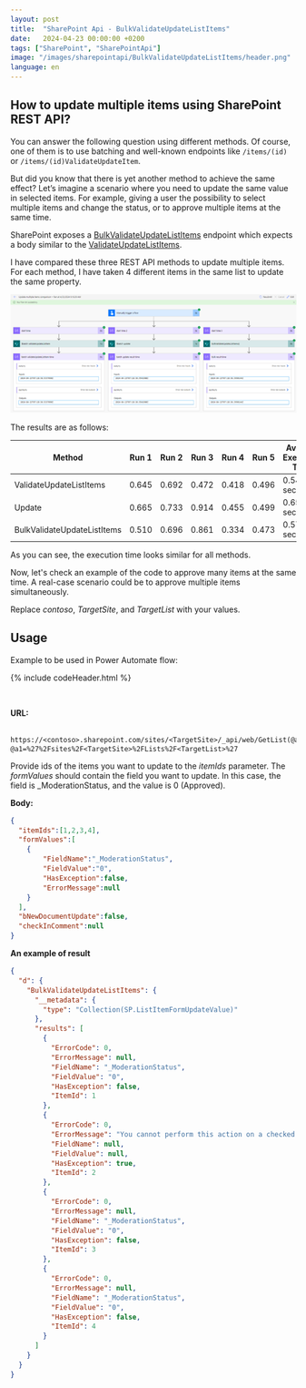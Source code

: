 ```yaml
---
layout: post
title:  "SharePoint Api - BulkValidateUpdateListItems"
date:   2024-04-23 00:00:00 +0200
tags: ["SharePoint", "SharePointApi"]
image: "/images/sharepointapi/BulkValidateUpdateListItems/header.png"
language: en
---
```


## How to update multiple items using SharePoint REST API?

You can answer the following question using different methods. Of course, one of them is to use batching and  well-known endpoints like `/items/(id)` or `/items/(id)ValidateUpdateItem`.

But did you know that there is yet another method to achieve the same effect? Let’s imagine a scenario where you need to update the same value in selected items. For example, giving a user the possibility to select multiple items and change the status, or to approve multiple items at the same time.

SharePoint exposes a [BulkValidateUpdateListItems](https://learn.microsoft.com/en-us/openspecs/sharepoint_protocols/ms-csomspt/ebc47581-36e4-457b-8045-a4cf1f4da501) endpoint which expects a body similar to the [ValidateUpdateListItems](https://learn.microsoft.com/en-us/openspecs/sharepoint_protocols/ms-csomspt/652ab52f-8f47-4eec-95fd-743af5ee38cc).

I have compared these three REST API methods to update multiple items. For each method, I have taken 4 different items in the same list to update the same property. 

![Calls Comparison](/images/sharepointapi/BulkValidateUpdateListItems/CallsComparison.png)

The results are as follows:

| Method                      | Run 1 | Run 2 | Run 3 | Run 4 | Run 5 | Average Execution Time |
| --------------------------- | ----- | ----- | ----- | ----- | ----- | ---------------------- |
| ValidateUpdateListItems     | 0.645 | 0.692 | 0.472 | 0.418 | 0.496 | 0.545 seconds          |
| Update                      | 0.665 | 0.733 | 0.914 | 0.455 | 0.499 | 0.653 seconds          |
| BulkValidateUpdateListItems | 0.510 | 0.696 | 0.861 | 0.334 | 0.473 | 0.575 seconds          |


As you can see, the execution time looks similar for all methods.

Now, let's check an example of the code to approve many items at the same time. A real-case scenario could be to approve multiple items simultaneously.

Replace *contoso*, *TargetSite*, and *TargetList* with your values.


## Usage

Example to be used in Power Automate flow: 

  {% include codeHeader.html %}
<div class="powerAutomateCode" style="display:none">
{"id":"0eb4e4a9-0ef6-498f-ba47-c113ad8705e8","brandColor":"#036C70","connectionReferences":{"shared_sharepointonline":{"connection":{"id":"/providers/Microsoft.PowerApps/apis/shared_sharepointonline/connections/ec614f7d51d84ccdb6ad7756232951f9"}}},"connectorDisplayName":"SharePoint","icon":"https://connectoricons-prod.azureedge.net/u/jayawan/releases/v1.0.1697/1.0.1697.3786/sharepointonline/icon.png","isTrigger":false,"operationName":"BulkValidateUpdateListItems","operationDefinition":{"type":"OpenApiConnection","inputs":{"host":{"connectionName":"shared_sharepointonline","operationId":"HttpRequest","apiId":"/providers/Microsoft.PowerApps/apis/shared_sharepointonline"},"parameters":{"dataset":"https://contoso.sharepoint.com/sites/SiteName","parameters/method":"POST","parameters/uri":"_api/web/lists/getByTitle('ListName')/BulkValidateUpdateListItems","parameters/headers":{"content-type":"application/json;odata=verbose;charset=utf-8","accept":"application/json"},"parameters/body":"{\n  \"itemIds\":[1,2],\n  \"formValues\":[\n    {\n        \"FieldName\":\"Title\",\n        \"FieldValue\":\"TitleChange\",\n        \"HasException\":false,\n        \"ErrorMessage\":null\n    }\n  ],\n  \"bNewDocumentUpdate\":false,\n  \"checkInComment\":null\n}"},"authentication":{"type":"Raw","value":"@json(decodeBase64(triggerOutputs().headers['X-MS-APIM-Tokens']))['$ConnectionKey']"}},"runAfter":{}}}
</div>

<br/>

**URL:**

```
 https://<contoso>.sharepoint.com/sites/<TargetSite>/_api/web/GetList(@a1)/BulkValidateUpdateListItems()?@a1=%27%2Fsites%2F<TargetSite>%2FLists%2F<TargetList>%27
```

Provide ids of the items you want to update to the *itemIds* parameter. The *formValues* should contain the field you want to update. In this case, the field is _ModerationStatus, and the value is 0 (Approved).

**Body:**

```json
{
  "itemIds":[1,2,3,4],
  "formValues":[
    {
        "FieldName":"_ModerationStatus",
        "FieldValue":"0",
        "HasException":false,
        "ErrorMessage":null
    }
  ],
  "bNewDocumentUpdate":false,
  "checkInComment":null
}
```


**An example of result**
```json
{
  "d": {
    "BulkValidateUpdateListItems": {
      "__metadata": {
        "type": "Collection(SP.ListItemFormUpdateValue)"
      },
      "results": [
        {
          "ErrorCode": 0,
          "ErrorMessage": null,
          "FieldName": "_ModerationStatus",
          "FieldValue": "0",
          "HasException": false,
          "ItemId": 1
        },
        {
          "ErrorCode": 0,
          "ErrorMessage": "You cannot perform this action on a checked out document.",
          "FieldName": null,
          "FieldValue": null,
          "HasException": true,
          "ItemId": 2
        },
        {
          "ErrorCode": 0,
          "ErrorMessage": null,
          "FieldName": "_ModerationStatus",
          "FieldValue": "0",
          "HasException": false,
          "ItemId": 3
        },
        {
          "ErrorCode": 0,
          "ErrorMessage": null,
          "FieldName": "_ModerationStatus",
          "FieldValue": "0",
          "HasException": false,
          "ItemId": 4
        }
      ]
    }
  }
}
```